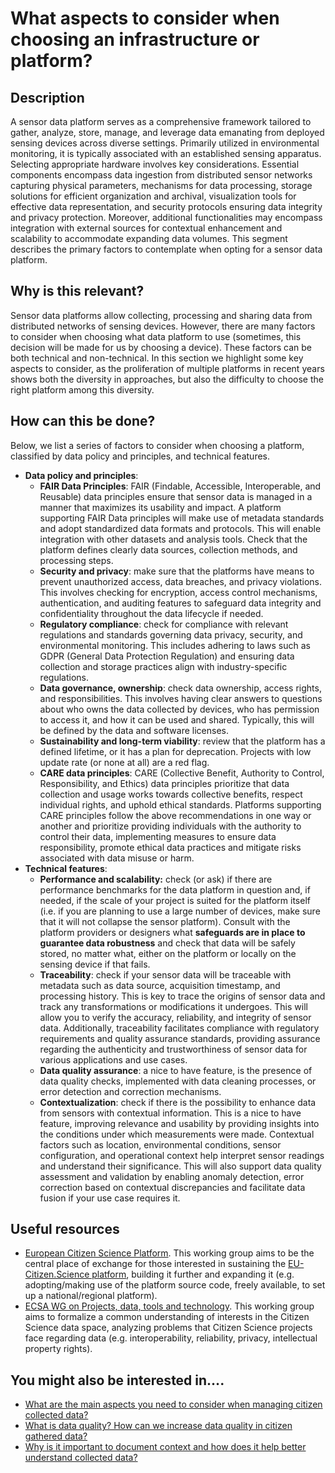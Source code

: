 # What aspects to consider when choosing an infrastructure or platform?

## Description

A sensor data platform serves as a comprehensive framework tailored to gather, analyze, store, manage, and leverage data emanating from deployed sensing devices across diverse settings. Primarily utilized in environmental monitoring, it is typically associated with an established sensing apparatus. Selecting appropriate hardware involves key considerations. Essential components encompass data ingestion from distributed sensor networks capturing physical parameters, mechanisms for data processing, storage solutions for efficient organization and archival, visualization tools for effective data representation, and security protocols ensuring data integrity and privacy protection. Moreover, additional functionalities may encompass integration with external sources for contextual enhancement and scalability to accommodate expanding data volumes. This segment describes the primary factors to contemplate when opting for a sensor data platform.

## Why is this relevant?

Sensor data platforms allow collecting, processing and sharing data from distributed networks of sensing devices. However, there are many factors to consider when choosing what data platform to use (sometimes, this decision will be made for us by choosing a device). These factors can be both technical and non-technical. In this section we highlight some key aspects to consider, as the proliferation of multiple platforms in recent years shows both the diversity in approaches, but also the difficulty to choose the right platform among this diversity.

## How can this be done?

Below, we list a series of factors to consider when choosing a platform, classified by data policy and principles, and technical features.

* **Data policy and principles**:
  * **FAIR Data Principles**: FAIR (Findable, Accessible, Interoperable, and Reusable) data principles ensure that sensor data is managed in a manner that maximizes its usability and impact. A platform supporting FAIR Data principles will make use of metadata standards and adopt standardized data formats and protocols. This will enable integration with other datasets and analysis tools. Check that the platform defines clearly data sources, collection methods, and processing steps.
  * **Security and privacy**: make sure that the platforms have means to prevent unauthorized access, data breaches, and privacy violations. This involves checking for encryption, access control mechanisms, authentication, and auditing features to safeguard data integrity and confidentiality throughout the data lifecycle if needed.
  * **Regulatory compliance**: check for compliance with relevant regulations and standards governing data privacy, security, and environmental monitoring. This includes adhering to laws such as GDPR (General Data Protection Regulation) and ensuring data collection and storage practices align with industry-specific regulations.
  * **Data governance, ownership**: check data ownership, access rights, and responsibilities. This involves having clear answers to questions about who owns the data collected by devices, who has permission to access it, and how it can be used and shared. Typically, this will be defined by the data and software licenses.
  * **Sustainability and long-term viability**: review that the platform has a defined lifetime, or it has a plan for deprecation. Projects with low update rate (or none at all) are a red flag.
  * **CARE data principles**: CARE (Collective Benefit, Authority to Control, Responsibility, and Ethics) data principles prioritize that data collection and usage works towards collective benefits, respect individual rights, and uphold ethical standards. Platforms supporting CARE principles follow the above recommendations in one way or another and prioritize providing individuals with the authority to control their data, implementing measures to ensure data responsibility, promote ethical data practices and mitigate risks associated with data misuse or harm.
* **Technical features**:
  * **Performance and scalability:** check (or ask) if there are performance benchmarks for the data platform in question and, if needed, if the scale of your project is suited for the platform itself (i.e. if you are planning to use a large number of devices, make sure that it will not collapse the sensor platform). Consult with the platform providers or designers what **safeguards are in place to guarantee data robustness** and check that data will be safely stored, no matter what, either on the platform or locally on the sensing device if that fails.
  * **Traceability**: check if your sensor data will be traceable with metadata such as data source, acquisition timestamp, and processing history. This is key to trace the origins of sensor data and track any transformations or modifications it undergoes. This will allow you to verify the accuracy, reliability, and integrity of sensor data. Additionally, traceability facilitates compliance with regulatory requirements and quality assurance standards, providing assurance regarding the authenticity and trustworthiness of sensor data for various applications and use cases.
  * **Data quality assurance**: a nice to have feature, is the presence of data quality checks, implemented with data cleaning processes, or error detection and correction mechanisms.
  * **Contextualization**: check if there is the possibility to enhance data from sensors with contextual information. This is a nice to have feature, improving relevance and usability by providing insights into the conditions under which measurements were made. Contextual factors such as location, environmental conditions, sensor configuration, and operational context help interpret sensor readings and understand their significance. This will also support data quality assessment and validation by enabling anomaly detection, error correction based on contextual discrepancies and facilitate data fusion if your use case requires it.

## Useful resources

* [European Citizen Science Platform](https://www.ecsa.ngo/working-groups/european-citizen-science-platform/). This working group aims to be the central place of exchange for those interested in sustaining the [EU-Citizen.Science platform](https://eu-citizen.science/), building it further and expanding it (e.g. adopting/making use of the platform source code, freely available, to set up a national/regional platform).
* [ECSA WG on Projects, data, tools and technology](https://www.ecsa.ngo/working-groups/projects-data-tools-and-technology/). This working group aims to formalize a common understanding of interests in the Citizen Science data space, analyzing problems that Citizen Science projects face regarding data (e.g. interoperability, reliability, privacy, intellectual property rights).

## You might also be interested in….

* [What are the main aspects you need to consider when managing citizen collected data?](broken-reference)
* [What is data quality? How can we increase data quality in citizen gathered data?](broken-reference)
* [Why is it important to document context and how does it help better understand collected data?](broken-reference)
